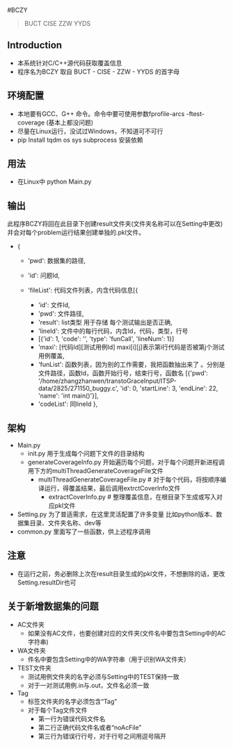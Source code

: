 #BCZY
>BUCT CISE ZZW YYDS
## Introduction
* 本系统针对C/C++源代码获取覆盖信息
* 程序名为BCZY  取自 BUCT - CISE - ZZW - YYDS 的首字母
## 环境配置
* 本地要有GCC、G++ 命令。命令中要可使用参数fprofile-arcs -ftest-coverage (基本上都没问题)
* 尽量在Linux运行，没试过Windows，不知道可不可行
* pip Install tqdm os sys subprocess  安装依赖

## 用法
* 在Linux中
python Main.py

## 输出
此程序BCZY将回在此目录下创建result文件夹(文件夹名称可以在Setting中更改)  并会对每个problem运行结果创建单独的.pkl文件。
* {
    * 'pwd': 数据集的路径,

    * 'id': 问题Id,
    * 'fileList': 代码文件列表，内含代码信息[{
         *    'id': 文件Id,
         *    'pwd': 文件路径,
         *    'result': list类型 用于存储 每个测试输出是否正确,
         *    'lineId': 文件中的每行代码，内含Id，代码，类型，行号 
         *    [{'id': 1, 'code': '', 'type': 'funCall', 'lineNum': 1}]
         * 'maxi': [代码Id][测试用例Id]   maxi[i][j]表示第i行代码是否被第j个测试用例覆盖,
         * 'funList': 函数列表，因为别的工作需要，我把函数抽出来了 。分别是 文件路径，函数Id，函数开始行号，结束行号，函数名
     [{'pwd': '/home/zhangzhanwen/transtoGraceInput/ITSP-data/2825/271150_buggy.c', 'id': 0, 'startLine': 3,
         'endLine': 22, 'name': 'int main()'}],
         * 'codeList': 同lineId 
     },
## 架构

- Main.py
  - init.py 用于生成每个问题下文件的目录结构
  - generateCoverageInfo.py  开始遍历每个问题，对于每个问题开新进程调用下方的multiThreadGenerateCoverageFile文件
    - multiThreadGenerateCoverageFile.py    # 对于每个代码，将按顺序编译运行，得覆盖结果，最后调用extrctCoverInfo文件
      - extractCoverInfo.py   # 整理覆盖信息，在根目录下生成或写入对应pkl文件    
- Setting.py 为了普适需求，在这里灵活配置了许多变量 比如python版本、数据集目录、文件夹名称、dev等
- common.py 里面写了一些函数，供上述程序调用

## 注意
* 在运行之前，务必删除上次在result目录生成的pkl文件，不想删除的话，更改Setting.resultDir也可

## 关于新增数据集的问题
* AC文件夹
    *  如果没有AC文件，也要创建对应的文件夹(文件名中要包含Setting中的AC字符串)
* WA文件夹
    *  件名中要包含Setting中的WA字符串（用于识别WA文件夹）
* TEST文件夹
    *  测试用例文件夹的名字必须与Setting中的TEST保持一致
    *  对于一对测试用例.in与.out，文件名必须一致 
* Tag
    * 标签文件夹的名字必须包含“Tag”
    * 对于每个Tag文件文件
        *   第一行为错误代码文件名 
        *   第二行正确代码文件名或者“noAcFile”
        *   第三行为错误行行号，对于行号之间用逗号隔开
    


